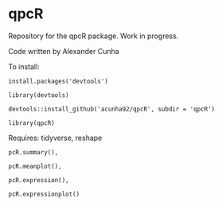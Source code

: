 # qpcR
Repository for the qpcR package. Work in progress. 

Code written by Alexander Cunha


To install: 

	install.packages('devtools')

	library(devtools)

	devtools::install_github('acunha92/qpcR', subdir = 'qpcR')
	
	library(qpcR)




Requires: tidyverse, reshape



	pcR.summary(),

	pcR.meanplot(),

	pcR.expression(),

	pcR.expressionplot()

